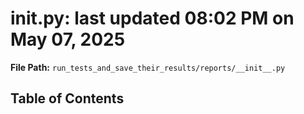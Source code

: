 # __init__.py: last updated 08:02 PM on May 07, 2025

**File Path:** `run_tests_and_save_their_results/reports/__init__.py`

## Table of Contents
